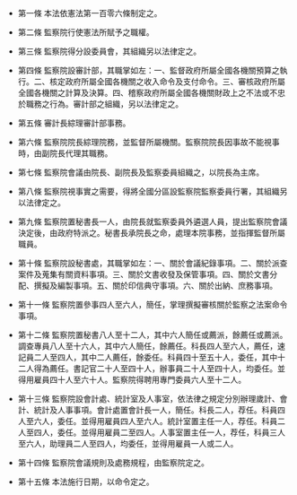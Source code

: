* 第一條 本法依憲法第一百零六條制定之。

* 第二條 監察院行使憲法所賦予之職權。

* 第三條 監察院得分設委員會，其組織另以法律定之。

* 第四條 監察院設審計部，其職掌如左：一、監督政府所屬全國各機關預算之執行。二、核定政府所屬全國各機關之收入命令及支付命令。三、審核政府所屬全國各機關之計算及決算。四、稽察政府所屬全國各機關財政上之不法或不忠於職務之行為。審計部之組織，另以法律定之。

* 第五條 審計長綜理審計部事務。

* 第六條 監察院院長綜理院務，並監督所屬機關。監察院院長因事故不能視事時，由副院長代理其職務。

* 第七條 監察院會議由院長、副院長及監察委員組織之，以院長為主席。

* 第八條 監察院視事實之需要，得將全國分區設監察院監察委員行署，其組織另以法律定之。

* 第九條 監察院置秘書長一人，由院長就監察委員外遴選人員，提出監察院會議決定後，由政府特派之。秘書長承院長之命，處理本院事務，並指揮監督所屬職員。

* 第十條 監察院設秘書處，其職掌如左：一、關於會議紀錄事項。二、關於派查案件及蒐集有關資料事項。三、關於文書收發及保管事項。四、關於文書分配、撰擬及編製事項。五、關於印信典守事項。六、關於出納、庶務事項。

* 第十一條 監察院置參事四人至六人，簡任，掌理撰擬審核關於監察之法案命令事項。

* 第十二條 監察院置秘書八人至十二人，其中六人簡任或薦派，餘薦任或薦派。調查專員八人至十六人，其中六人簡任，餘薦任。科長四人至六人，薦任，速記員二人至四人，其中二人薦任，餘委任。科員四十至五十人，委任，其中十二人得為薦任。書記官二十人至四十人，辦事員二十人至四十人，均委任。並得用雇員四十人至六十人。監察院得聘用專門委員六人至十二人。

* 第十三條 監察院設會計處、統計室及人事室，依法律之規定分別辦理歲計、會計、統計及人事事項。會計處置會計長一人，簡任。科長二人，荐任。科員四人至六人，委任。並得用雇員四人至六人。統計室置主任一人，荐任。科員二人至四人，委任。並得用雇員二至四人。人事室置主任一人，荐任，科員三人至六人，助理員二人至四人，均委任，並得用雇員一人或二人。

* 第十四條 監察院會議規則及處務規程，由監察院定之。

* 第十五條 本法施行日期，以命令定之。

